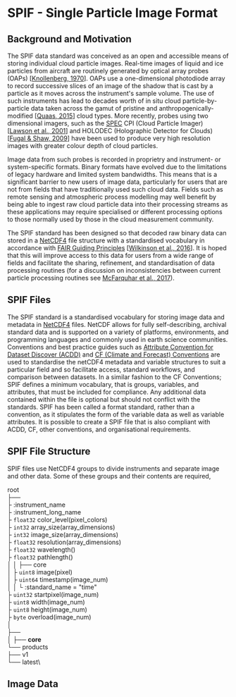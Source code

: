 
# SPIF - Single Particle Image Format

<!--
For full information on the SPIF data standard and usage examples see [paper_placeholder](https://github.com/graemenott/spif-paper).
-->

## Background and Motivation

The SPIF data standard was conceived as an open and accessible means of storing individual cloud particle images. Real-time images of liquid and ice particles from aircraft are routinely generated by optical array probes (OAPs) \[[Knollenberg, 1970](https://doi.org/10.1175/1520-0450(1970)009<0086:TOAAAT>2.0.CO;2)\]. OAPs use a one-dimensional photodiode array to record successive slices of an image of the shadow that is cast by a particle as it moves across the instrument's sample volume. The use of such instruments has lead to decades worth of in situ cloud particle-by-particle data taken across the gamut of pristine and anthropogenically-modified \[[Quaas, 2015](https://doi.org/10.1007/s40641-015-0028-0)\] cloud types. More recently, probes using two dimensional imagers, such as the [SPEC](http://www.specinc.com) CPI (Cloud Particle Imager) \[[Lawson et al., 2001](https://agupubs.onlinelibrary.wiley.com/doi/10.1029/2000JD900789)\] and HOLODEC (Holographic Detector for Clouds) \[[Fugal & Shaw, 2009](https://amt.copernicus.org/articles/2/259/2009/)\] have been used to produce very high resolution images with greater colour depth of cloud particles.

Image data from such probes is recorded in proprietry and instrument- or system-specific formats. Binary formats have evolved due to the limitations of legacy hardware and limited system bandwidths. This means that is a significant barrier to new users of image data, particularly for users that are not from fields that have traditionally used such cloud data. Fields such as remote sensing and atmospheric process modelling may well benefit by being able to ingest raw cloud particle data into their processing streams as these applications may require specialised or different processing options to those normally used by those in the cloud measurement community.

The SPIF standard has been designed so that decoded raw binary data can stored in a [NetCDF4](https://www.unidata.ucar.edu/software/netcdf/) file structure with a standardised vocabulary in accordance with [FAIR Guiding Principles](https://www.go-fair.org/fair-principles/) \[[Wilkinson et al., 2016](https://www.nature.com/articles/sdata201618)\]. It is hoped that this will improve access to this data for users from a wide range of fields and facilitate the sharing, refinement, and standardisation of data processing routines (for a discussion on inconsistencies between current particle processing routines see [McFarquhar et al., 2017](https://doi.org/10.1175/AMSMONOGRAPHS-D-16-0007.1)).


## SPIF Files

The SPIF standard is a standardised vocabulary for storing image data and metadata in [NetCDF4](https://www.unidata.ucar.edu/software/netcdf/) files. NetCDF allows for fully self-describing, archival standard data and is supported on a variety of platforms, environments, and programming languages and commonly used in earth science communities. Conventions and best practice guides such as [Attribute Convention for Dataset Discover (ACDD)](https://wiki.esipfed.org/Attribute_Convention_for_Data_Discovery_1-3) and [CF (Climate and Forecast) Conventions](http://cfconventions.org/) are used to standardise the netCDF4 metadata and variable structures to suit a particular field and so facilitate access, standard workflows, and comparison between datasets. In a similar fashion to the CF Conventions; SPIF defines a minimum vocabulary, that is groups, variables, and attributes, that must be included for compliance. Any additional data contained within the file is optional but should not conflict with the standards. SPIF has been called a format standard, rather than a convention, as it stipulates the form of the variable data as well as variable attributes. It is possible to create a SPIF file that is also compliant with ACDD, CF, other conventions, and organisational requirements.


## SPIF File Structure

SPIF files use NetCDF4 groups to divide instruments and separate image and other data. Some of these groups and their contents are required,

  root\
  ├── <instrument-1>\
      ├ :instrument_name\
      ├ :instrument_long_name\
      ├ ``float32`` color_level(pixel_colors)\
      ├ ``int32`` array_size(array_dimensions)\
      ├ ``int32`` image_size(array_dimensions)\
      ├ ``float32`` resolution(array_dimensions)\
      ├ ``float32`` wavelength()\
      ├ ``float32`` pathlength()\
      │
  │   ├── core\
  │   ├ ``uint8`` image(pixel)\
  │   ├ ``uint64`` timestamp(image_num)\
  │   │  └ :standard_name = "time"\
      ├ ``uint32`` startpixel(image_num)\
      ├ ``uint8`` width(image_num)\
      ├ ``uint8`` height(image_num)\
      ├ ``byte`` overload(image_num)\
  │\
  ├── ***<instrument-2>***\
  │   ├── **core**\
  └── products\
      ├── v1\
      └── latest\





## Image Data


